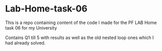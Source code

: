 # Lab-Home-task-06
This is a repo containing content of the code I made for the PF LAB Home task 06 for my University


Contains Q1 till 5 with results as well as the old nested loop ones which I had already solved.
